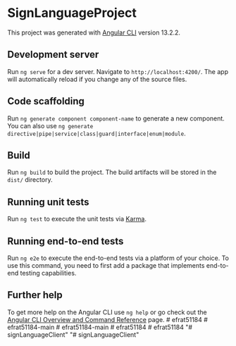 # SignLanguageProject

This project was generated with [Angular CLI](https://github.com/angular/angular-cli) version 13.2.2.

## Development server

Run `ng serve` for a dev server. Navigate to `http://localhost:4200/`. The app will automatically reload if you change any of the source files.

## Code scaffolding

Run `ng generate component component-name` to generate a new component. You can also use `ng generate directive|pipe|service|class|guard|interface|enum|module`.

## Build

Run `ng build` to build the project. The build artifacts will be stored in the `dist/` directory.

## Running unit tests

Run `ng test` to execute the unit tests via [Karma](https://karma-runner.github.io).

## Running end-to-end tests

Run `ng e2e` to execute the end-to-end tests via a platform of your choice. To use this command, you need to first add a package that implements end-to-end testing capabilities.

## Further help

To get more help on the Angular CLI use `ng help` or go check out the [Angular CLI Overview and Command Reference](https://angular.io/cli) page.
#   e f r a t 5 1 1 8 4  
 #   e f r a t 5 1 1 8 4 - m a i n  
 #   e f r a t 5 1 1 8 4 - m a i n  
 #   e f r a t 5 1 1 8 4  
 #   e f r a t 5 1 1 8 4  
 "# signLanguageClient" 
"# signLanguageClient" 
